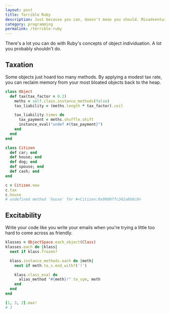 ```yaml
---
layout: post
title: Terrible Ruby
description: Just because you can, doesn't mean you should. Misadventures in Ruby programming.
category: programming
permalink: /terrible-ruby
---
```


There's a lot you can do with Ruby's concepts of object individuation. A lot you probably shouldn't do.

## Taxation

Some objects just hoard too many methods. By applying a modest tax rate, you can reclaim memory from your most bloated objects back to the heap.

```ruby
class Object
  def tax(tax_factor = 0.2)
    meths = self.class.instance_methods(false)
    tax_liability = (meths.length * tax_factor).ceil

    tax_liability.times do
      tax_payment = meths.shuffle.shift
      instance_eval("undef #{tax_payment}")
    end
  end
end

class Citizen
  def car; end
  def house; end
  def dog; end
  def spouse; end
  def cash; end
end

c = Citizen.new
c.tax
c.house
# undefined method `house' for #<Citizen:0x00007fc342a866c0>
```

## Excitability

Write your code like you write your emails when you're trying a little too hard to come across as friendly.

```ruby
klasses = ObjectSpace.each_object(Class)
klasses.each do |klass|
  next if klass.frozen?

  klass.instance_methods.each do |meth|
    next if meth.to_s.end_with?('!')

    klass.class_eval do
      alias_method "#{meth}!".to_sym, meth
    end
  end
end

[1, 3, 2].max!
# 3
```